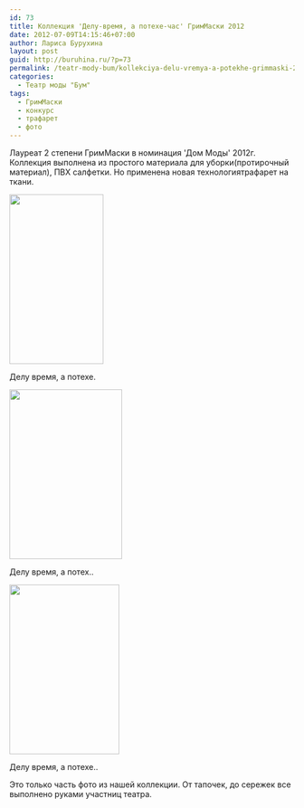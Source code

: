 ```yaml
---
id: 73
title: Коллекция 'Делу-время, а потехе-час' ГримМаски 2012
date: 2012-07-09T14:15:46+07:00
author: Лариса Бурухина
layout: post
guid: http://buruhina.ru/?p=73
permalink: /teatr-mody-bum/kollekciya-delu-vremya-a-potekhe-grimmaski-2012
categories:
  - Театр моды "Бум"
tags:
  - ГримМаски
  - конкурс
  - трафарет
  - фото
---
```

Лауреат 2 степени ГримМаски в номинация 'Дом Моды' 2012г. Коллекция выполнена из простого материала для уборки(протирочный материал), ПВХ салфетки. Но применена новая технологиятрафарет на ткани.  


<div id="attachment_1594" style="width: 176px" class="wp-caption alignnone">
  <a href="http://buruhina.ru/wp-content/uploads/2012/07/Делу-време-а-потехе...jpg"><img aria-describedby="caption-attachment-1594" src="http://buruhina.ru/wp-content/uploads/2012/07/Делу-време-а-потехе..-166x300.jpg" alt="" width="166" height="300" class="size-medium wp-image-1594" srcset="http://buruhina.ru/wp-content/uploads/2012/07/Делу-време-а-потехе..-166x300.jpg 166w, http://buruhina.ru/wp-content/uploads/2012/07/Делу-време-а-потехе...jpg 565w" sizes="(max-width: 166px) 100vw, 166px" /></a>
  
  <p id="caption-attachment-1594" class="wp-caption-text">
    Делу время, а потехе.
  </p>
</div>

<div id="attachment_1595" style="width: 209px" class="wp-caption alignnone">
  <a href="http://buruhina.ru/wp-content/uploads/2012/07/Делу-время-а-потех...jpg"><img aria-describedby="caption-attachment-1595" src="http://buruhina.ru/wp-content/uploads/2012/07/Делу-время-а-потех..-199x300.jpg" alt="" width="199" height="300" class="size-medium wp-image-1595" srcset="http://buruhina.ru/wp-content/uploads/2012/07/Делу-время-а-потех..-199x300.jpg 199w, http://buruhina.ru/wp-content/uploads/2012/07/Делу-время-а-потех...jpg 680w" sizes="(max-width: 199px) 100vw, 199px" /></a>
  
  <p id="caption-attachment-1595" class="wp-caption-text">
    Делу время, а потех..
  </p>
</div>


<div id="attachment_1596" style="width: 204px" class="wp-caption alignnone">
  <a href="http://buruhina.ru/wp-content/uploads/2012/07/Делу-время-а-потехе...jpg"><img aria-describedby="caption-attachment-1596" src="http://buruhina.ru/wp-content/uploads/2012/07/Делу-время-а-потехе..-194x300.jpg" alt="" width="194" height="300" class="size-medium wp-image-1596" srcset="http://buruhina.ru/wp-content/uploads/2012/07/Делу-время-а-потехе..-194x300.jpg 194w, http://buruhina.ru/wp-content/uploads/2012/07/Делу-время-а-потехе...jpg 663w" sizes="(max-width: 194px) 100vw, 194px" /></a>
  
  <p id="caption-attachment-1596" class="wp-caption-text">
    Делу время, а потехе..
  </p>
</div>

  
Это только часть фото из нашей коллекции. От тапочек, до сережек все выполнено руками участниц театра.